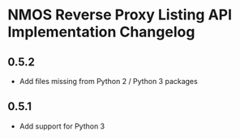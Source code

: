 # NMOS Reverse Proxy Listing API Implementation Changelog

## 0.5.2
- Add files missing from Python 2 / Python 3 packages

## 0.5.1
- Add support for Python 3
